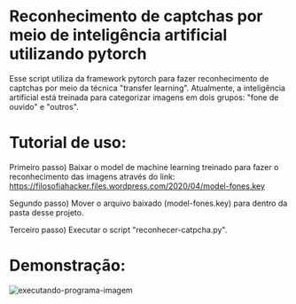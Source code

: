 # Reconhecimento de captchas por meio de inteligência artificial utilizando pytorch
Esse script utiliza da framework pytorch para fazer reconhecimento de captchas por meio da técnica "transfer learning". Atualmente, a inteligência artificial está treinada para categorizar imagens em dois grupos: "fone de ouvido" e "outros".

# Tutorial de uso:

Primeiro passo) Baixar o model de machine learning treinado para fazer o reconhecimento das imagens através do link: https://filosofiahacker.files.wordpress.com/2020/04/model-fones.key

Segundo passo) Mover o arquivo baixado (model-fones.key) para dentro da pasta desse projeto.

Terceiro passo) Executar o script "reconhecer-catpcha.py".

# Demonstração:

![executando-programa-imagem](https://i.imgur.com/BQ1nlrn.png)

